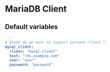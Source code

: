 # MariaDB Client
<!--TOC-->
<!--ENDTOC-->


<!--ROLEVARS-->
## Default variables
```yaml
---
# @todo do we want to support percona client ?
mysql_client:
  client: "mysql-client"
  host: "rds.example.com"
  user: "user"
  password: "password"

```

<!--ENDROLEVARS-->
